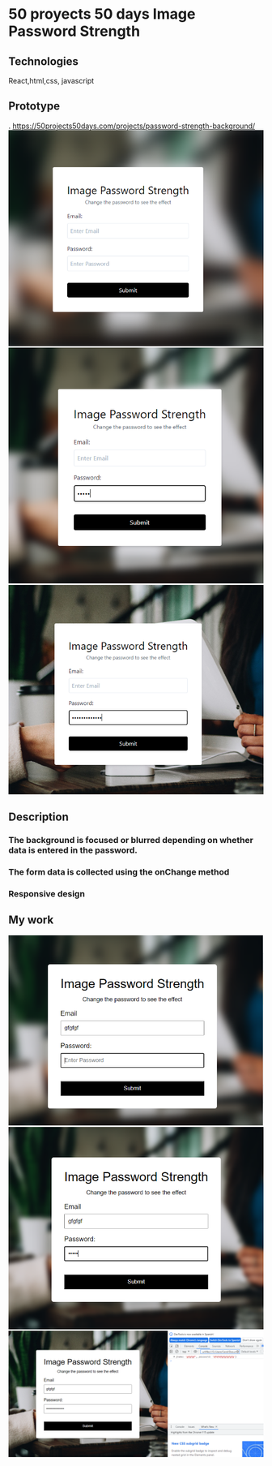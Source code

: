 # 50 proyects 50 days Image Password Strength

## Technologies

React,html,css, javascript

## Prototype

. https://50projects50days.com/projects/password-strength-background/
![Alt text](image.png)
![Alt text](image-1.png)
![Alt text](image-2.png)

## Description

### The background is focused or blurred depending on whether data is entered in the password.
### The form data is collected using the onChange method
### Responsive design

## My work

![Alt text](image-3.png)
![Alt text](image-4.png)
![Alt text](image-5.png)

